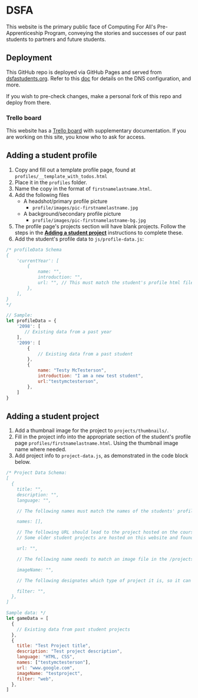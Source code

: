 # DSFA

This website is the primary public face of Computing For All's Pre-Apprenticeship Program, conveying the stories and successes of our past students to partners and future students.

## Deployment

This GitHub repo is deployed via GitHub Pages and served from [dsfastudents.org](https://www.dsfastudents.org/). Refer to this [doc](https://docs.google.com/document/d/1wln7Wog64AbXoNNzSIJDIXlk0HgiTE8C38dOpyM2Ez0/edit?usp=sharing) for details on the DNS configuration, and more.

If you wish to pre-check changes, make a personal fork of this repo and deploy from there.

### Trello board

This website has a [Trello board](https://trello.com/b/ftGNpVdq/dsfa-website) with supplementary documentation. If you are working on this site, you know who to ask for access.

## Adding a student profile

1. Copy and fill out a template profile page, found at `profiles/__template_with_todos.html`
1. Place it in the `profiles` folder.
1. Name the copy in the format of `firstnamelastname.html`.
1. Add the following files
    - A headshot/primary profile picture
      - `profile/images/pic-firstnamelastname.jpg`
    - A background/secondary profile picture
      - `profile/images/pic-firstnamelastname-bg.jpg`
1. The profile page's projects section will have blank projects. Follow the steps in the [**Adding a student project**](#adding-a-student-project) instructions to complete these.
1. Add the student's profile data to `js/profile-data.js`:

```js
/* profileData Schema
{
    'currentYear': [ 
        {
            name: "",
            introduction: "",
            url: "", // This must match the student's profile html file name
        },
    ],
}
*/

// Sample: 
let profileData = {
    '2098': [
       // Existing data from a past year 
    ],
    '2099': [
        {
            // Existing data from a past student
        },
        {
            name: "Testy McTesterson",
            introduction: "I am a new test student",
            url:"testymctesterson",
        },
    ]
}
```

## Adding a student project

1. Add a thumbnail image for the project to `projects/thumbnails/`.
1. Fill in the project info into the appropriate section of the student's profile page `profiles/firstnamelastname.html`. Using the thumbnail image name where needed.
1. Add project info to `project-data.js`, as demonstrated in the code block below.

```js
/* Project Data Schema:
[
  {
    title: "",
    description: "",
    language: "",

    // The following names must match the names of the students' profile HTML files 

    names: [],

    // The following URL should lead to the project hosted on the course's game development platform (ex: Scratch, Tynker, etc) or it's web host platform (ex: GitHub Pages)
    // Some older student projects are hosted on this website and found in the projects folder, but new projects should be hosted on the aformentioned platforms. 

    url: "", 

    // The following name needs to match an image file in the /projects/thumbnails folder.

    imageName: "", 

    // The following designates which type of project it is, so it can be filtered using buttons on projects/index.html

    filter: "",
  },
]

Sample data: */
let gameData = [
  {
    // Existing data from past student projects
  },
  {
    title: "Test Project title",
    description: "Test project description",
    language: "HTML, CSS",
    names: ["testymctesterson"],
    url: "www.google.com",
    imageName: "testproject",
    filter: "web",
  },
]
```
